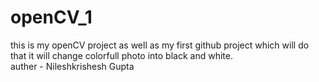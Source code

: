 # openCV_1
this is my openCV project as  well as my first github project which will do that it will change colorfull photo into black and white.
<br>
auther - Nileshkrishesh Gupta

